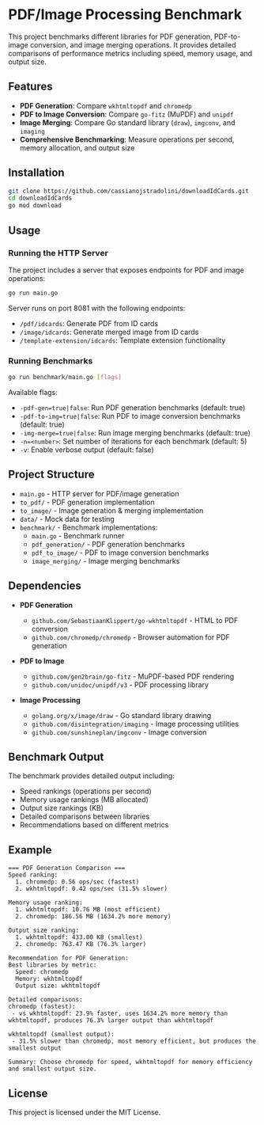 # PDF/Image Processing Benchmark

This project benchmarks different libraries for PDF generation, PDF-to-image conversion, and image merging operations. It provides detailed comparisons of performance metrics including speed, memory usage, and output size.

## Features

- **PDF Generation**: Compare `wkhtmltopdf` and `chromedp`
- **PDF to Image Conversion**: Compare `go-fitz` (MuPDF) and `unipdf`
- **Image Merging**: Compare Go standard library (`draw`), `imgconv`, and `imaging`
- **Comprehensive Benchmarking**: Measure operations per second, memory allocation, and output size

## Installation

```bash
git clone https://github.com/cassianojstradolini/downloadIdCards.git
cd downloadIdCards
go mod download
```

## Usage

### Running the HTTP Server

The project includes a server that exposes endpoints for PDF and image operations:

```bash
go run main.go
```

Server runs on port 8081 with the following endpoints:
- `/pdf/idcards`: Generate PDF from ID cards
- `/image/idcards`: Generate merged image from ID cards
- `/template-extension/idcards`: Template extension functionality

### Running Benchmarks

```bash
go run benchmark/main.go [flags]
```

Available flags:
- `-pdf-gen=true|false`: Run PDF generation benchmarks (default: true)
- `-pdf-to-img=true|false`: Run PDF to image conversion benchmarks (default: true)
- `-img-merge=true|false`: Run image merging benchmarks (default: true)
- `-n=<number>`: Set number of iterations for each benchmark (default: 5)
- `-v`: Enable verbose output (default: false)

## Project Structure

- `main.go` - HTTP server for PDF/image generation
- `to_pdf/` - PDF generation implementation
- `to_image/` - Image generation & merging implementation
- `data/` - Mock data for testing
- `benchmark/` - Benchmark implementations:
  - `main.go` - Benchmark runner
  - `pdf_generation/` - PDF generation benchmarks
  - `pdf_to_image/` - PDF to image conversion benchmarks
  - `image_merging/` - Image merging benchmarks

## Dependencies

- **PDF Generation**
  - `github.com/SebastiaanKlippert/go-wkhtmltopdf` - HTML to PDF conversion
  - `github.com/chromedp/chromedp` - Browser automation for PDF generation

- **PDF to Image**
  - `github.com/gen2brain/go-fitz` - MuPDF-based PDF rendering
  - `github.com/unidoc/unipdf/v3` - PDF processing library

- **Image Processing**
  - `golang.org/x/image/draw` - Go standard library drawing
  - `github.com/disintegration/imaging` - Image processing utilities
  - `github.com/sunshineplan/imgconv` - Image conversion

## Benchmark Output

The benchmark provides detailed output including:
- Speed rankings (operations per second)
- Memory usage rankings (MB allocated)
- Output size rankings (KB)
- Detailed comparisons between libraries
- Recommendations based on different metrics

## Example

```
=== PDF Generation Comparison ===
Speed ranking:
  1. chromedp: 0.56 ops/sec (fastest)
  2. wkhtmltopdf: 0.42 ops/sec (31.5% slower)

Memory usage ranking:
  1. wkhtmltopdf: 10.76 MB (most efficient)
  2. chromedp: 186.56 MB (1634.2% more memory)

Output size ranking:
  1. wkhtmltopdf: 433.00 KB (smallest)
  2. chromedp: 763.47 KB (76.3% larger)

Recommendation for PDF Generation:
Best libraries by metric:
  Speed: chromedp
  Memory: wkhtmltopdf
  Output size: wkhtmltopdf

Detailed comparisons:
chromedp (fastest):
 - vs wkhtmltopdf: 23.9% faster, uses 1634.2% more memory than wkhtmltopdf, produces 76.3% larger output than wkhtmltopdf

wkhtmltopdf (smallest output):
 - 31.5% slower than chromedp, most memory efficient, but produces the smallest output

Summary: Choose chromedp for speed, wkhtmltopdf for memory efficiency and smallest output size.
```

## License

This project is licensed under the MIT License.
